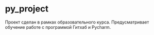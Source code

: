 # py_project
Проект сделан в рамках образовательного курса. Предусматривает обучение работе с программой Гитхаб и Pycharm.
